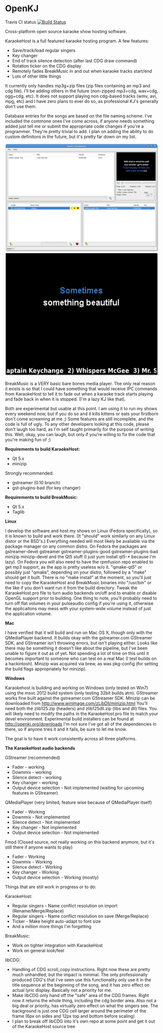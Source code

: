 OpenKJ
======

Travis CI status [![Build Status](https://travis-ci.org/coyote1357/OpenKJ.svg?branch=master)](https://travis-ci.org/coyote1357/OpenKJ)

Cross-platform open source karaoke show hosting software.

KaraokeHost is a full featured karaoke hosting program.
A few features:
* Save/track/load regular singers
* Key changer
* End of track silence detection (after last CDG draw command)
* Rotation ticker on the CDG display
* Remotely fades BreakMusic in and out when karaoke tracks start/end
* Lots of other little things

It currently only handles mp3g+zip files (zip files containing an mp3 and cdg file).  I'll be adding others in the future (non-zipped mp3+cdg, wav+cdg, ogg+cdg, etc).  It does not support playing non cdg-based tracks (wmv, avi, mpg, etc) and I have zero plans to ever do so, as professional KJ's generally don't use them.

Database entries for the songs are based on the file naming scheme.  I've included the commone ones I've come across, if anyone needs something added just tell me or submit the appropriate code changes if you're a programmer.  They're pretty trivial to add.  I plan on adding the ability to do custom definitons in the future, but it's pretty far down on my list.

![Main window screen shot](/screenShots/KhMainWindow.png "Main KaraokeHost Window")
![Full screen CDG Display](/screenShots/KhCDGWindowFullScreen.png "Fullscreen CDG Display")

BreakMusic is a VERY basic bare bones media player.
The only real reason it exists is so that I could have something that would receive IPC commands from KaraokeHost to tell it to fade out when a karaoke track starts playing and fade back in when it is stopped. (I'm a lazy KJ like that).

Both are experimental but usable at this point.  I am using it to run my shows every weekend now, but if you do so and it kills kittens or eats your firstborn don't come screaming at me ;) Some features are still incomplete, and the code is full of ugly. To any other developers looking at this code, please don't laugh too hard, as I'm self taught primarily for the purpose of writing this.  Well, okay, you can laugh, but only if you're willing to fix the code that you're making fun of ;)

**Requirements to build KaraokeHost:**

* Qt 5.x
* minizip

Strongly recommended:
* gstreamer (0.10 branch)
* gst-plugins-bad (for key changer)

**Requirements to build BreakMusic:**

* Qt 5.x
* Taglib

**Linux**

I develop the software and host my shows on Linux (Fedora specifically), so it is known to build and work there.  (It "should" work similarly on any Linux distor or the BSD's.)  Everything needed will most likely be available via the package manager on any common distro.  On Fedora the packages are gstreamer-devel gstreamer gstreamer-plugins-good gstreamer-plugins-bad minizip minizip-devel and the Qt5 stuff (I just yum install qt5-* because I'm lazy).  On Fedora you will also need to have the rpmfusion repo enabled to get mp3 support, as the app is pretty useless w/o it.  "qmake-qt5" or possibly just "qmake", depending on your distro, followed by a "make" should get it built.  There is no "make install" at the moment, so you'll just need to copy the KaraokeHost and BreakMusic binaries into "/usr/bin" or the like if you don't want run it from the build directory.  Tweak the KaraokeHost.pro file to turn audio backends on/off and to enable or disable OpenGL support prior to building.  One thing to note, you'll probably need to turn off flat volumes in your pulseaudio config if you're using it, otherwise the applicaitons may mess with your system-wide volume instead of just the application volume.

**Mac**

I have verified that it will build and run on Mac OS X, though only with the QMediaPlayer backend.  It builds okay with the gstreamer.com GStreamer SDK, and GStreamer isn't throwing errors, but isn't playing either.  Looks like there may be something it doesn't like about the pipeline, but I've been unable to figure it out as of yet.  Not spending a lot of time on this until it becomes important to someone who can test on a real Mac (I test builds on a hackintosh).  Minizip was acquired via brew, as was pkg-config (for setting the build flags appropriately for minizip).

**Windows**

Karaokehost is building and working on Windows (only tested on Win7) using the msvc 2012 build system (only testing 32bit builds atm).  GStreamer works fine built against the gstreamer.com GStreamer SDK.  Minizip can be downloaded from http://www.winimage.com/zLibDll/minizip.html  You'll need both the zlib125.zip (headers) and zlib125dll.zip (libs and dll) files.  You will likely need to modify the paths in the KaraokeHost.pro file to match your devel environment.  Experimental build installers can be found at http://openkj.org/downloads  I'm not sure I've got all of the dependencies in there, so if anyone tries it and it fails, be sure to let me know.


The goal is to have it work consistently across all three platforms.

**The KaraokeHost audio backends**

GStreamer (recommended)

* Fader - working
* Downmix - working
* Silence detect - working
* Key changer - working
* Output device selection - Not implemented (waiting for upcoming features in GStreamer)

QMediaPlayer (very limited, feature wise because of QMediaPlayer itself)

* Fader - Working
* Downmix - Not implemented
* Silence detect - Not implemented
* Key changer - Not implemented
* Output device selection - Not implemented

Fmod (Closed source, not really working on this backend anymore, but it's still there if anyone wants to play)

* Fader - Working
* Downmix - Working
* Silence detect - Working
* Key changer - Working
* Output device selection - Working (mostly)



Things that are still work in progress or to do:

KaraokeHost:

* Regular singers - Name conflict resolution on import (Rename/Merge/Replace) 
* Regular singers - Name conflict resolution on save (Merge/Replace)
* Ticker - Make height auto-adapt to font size
* And a million more things I'm forgetting

BreakMusic:

* Work on tighter integration with KaraokeHost
* Work on general look/feel

libCDG:

* Handling of CDG scroll_copy instructions.  Right now these are pretty much unhandled, but the impact is minimal.  The only professionally produced CDG's that I've seen use this functionality only use it in the title sequence at the beginning of the song, and it has zero effect on actual lyric display.  Basically not a priority for me.
* Make libCDG only hand off the "safe" area of the CDG frames.  Right now it returns the whole thing, including the cdg border area.  Also not a big deal or priority, has virtually zero effect on what the singers see.  The background is just one CDG cell larger around the perimeter of the frame (6px on sides and 12px top and bottom before scaling)
* I plan to break off libCDG into it's own repo at some point and get it out of the KaraokeHost source tree
